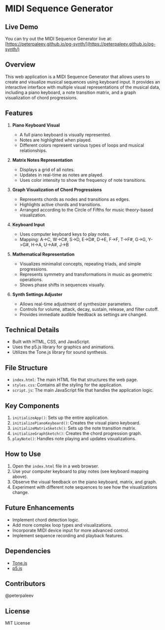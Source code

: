 # MIDI Sequence Generator

## Live Demo

You can try out the MIDI Sequence Generator live at: [https://peterpaleev.github.io/pg-synth/](https://peterpaleev.github.io/pg-synth/)


## Overview

This web application is a MIDI Sequence Generator that allows users to create and visualize musical sequences using keyboard input. It provides an interactive interface with multiple visual representations of the musical data, including a piano keyboard, a note transition matrix, and a graph visualization of chord progressions.

## Features

1. **Piano Keyboard Visual**
   - A full piano keyboard is visually represented.
   - Notes are highlighted when played.
   - Different colors represent various types of loops and musical relationships.

2. **Matrix Notes Representation**
   - Displays a grid of all notes.
   - Updates in real-time as notes are played.
   - Uses color intensity to show the frequency of note transitions.

3. **Graph Visualization of Chord Progressions**
   - Represents chords as nodes and transitions as edges.
   - Highlights active chords and transitions.
   - Arranged according to the Circle of Fifths for music theory-based visualization.

4. **Keyboard Input**
   - Uses computer keyboard keys to play notes.
   - Mapping: A->C, W->C#, S->D, E->D#, D->E, F->F, T->F#, G->G, Y->G#, H->A, U->A#, J->B

5. **Mathematical Representation**
   - Visualizes minimalist concepts, repeating triads, and simple progressions.
   - Represents symmetry and transformations in music as geometric operations.
   - Shows phase shifts in sequences visually.

6. **Synth Settings Adjuster**
   - Allows real-time adjustment of synthesizer parameters.
   - Controls for volume, attack, decay, sustain, release, and filter cutoff.
   - Provides immediate audible feedback as settings are changed.

## Technical Details

- Built with HTML, CSS, and JavaScript.
- Uses the p5.js library for graphics and animations.
- Utilizes the Tone.js library for sound synthesis.

## File Structure

- `index.html`: The main HTML file that structures the web page.
- `styles.css`: Contains all the styling for the application.
- `script.js`: The main JavaScript file that handles the application logic.

## Key Components

1. `initializeApp()`: Sets up the entire application.
2. `initializePianoKeyboard()`: Creates the visual piano keyboard.
3. `initializeMatrixSketch()`: Sets up the note transition matrix.
4. `initializeGraphSketch()`: Creates the chord progression graph.
5. `playNote()`: Handles note playing and updates visualizations.

## How to Use

1. Open the `index.html` file in a web browser.
2. Use your computer keyboard to play notes (see keyboard mapping above).
3. Observe the visual feedback on the piano keyboard, matrix, and graph.
4. Experiment with different note sequences to see how the visualizations change.

## Future Enhancements

- Implement chord detection logic.
- Add more complex loop types and visualizations.
- Incorporate MIDI device input for more advanced control.
- Implement sequence recording and playback features.

## Dependencies

- [Tone.js](https://tonejs.github.io/)
- [p5.js](https://p5js.org/)

## Contributors

@peterpaleev

## License

MIT License
